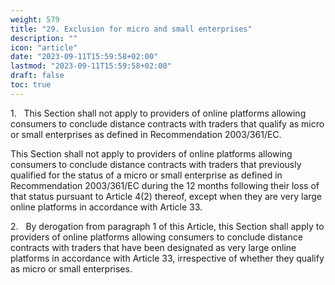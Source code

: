 ```yaml
---
weight: 579
title: "29. Exclusion for micro and small enterprises"
description: ""
icon: "article"
date: "2023-09-11T15:59:58+02:00"
lastmod: "2023-09-11T15:59:58+02:00"
draft: false
toc: true
---
```


1.   This Section shall not apply to providers of online platforms allowing consumers to conclude distance contracts with traders that qualify as micro or small enterprises as defined in Recommendation 2003/361/EC.

This Section shall not apply to providers of online platforms allowing consumers to conclude distance contracts with traders that previously qualified for the status of a micro or small enterprise as defined in Recommendation 2003/361/EC during the 12 months following their loss of that status pursuant to Article 4(2) thereof, except when they are very large online platforms in accordance with Article 33.

2.   By derogation from paragraph 1 of this Article, this Section shall apply to providers of online platforms allowing consumers to conclude distance contracts with traders that have been designated as very large online platforms in accordance with Article 33, irrespective of whether they qualify as micro or small enterprises.